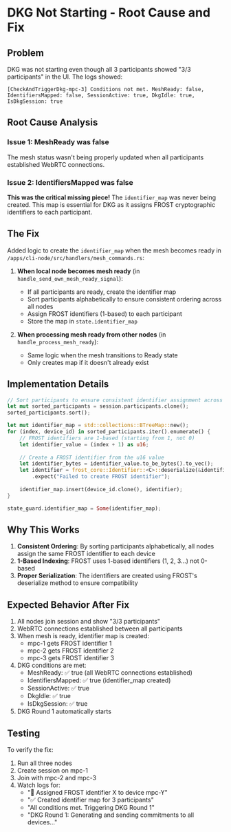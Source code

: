 # DKG Not Starting - Root Cause and Fix

## Problem
DKG was not starting even though all 3 participants showed "3/3 participants" in the UI. The logs showed:
```
[CheckAndTriggerDkg-mpc-3] Conditions not met. MeshReady: false, IdentifiersMapped: false, SessionActive: true, DkgIdle: true, IsDkgSession: true
```

## Root Cause Analysis

### Issue 1: MeshReady was false
The mesh status wasn't being properly updated when all participants established WebRTC connections.

### Issue 2: IdentifiersMapped was false  
**This was the critical missing piece!** The `identifier_map` was never being created. This map is essential for DKG as it assigns FROST cryptographic identifiers to each participant.

## The Fix

Added logic to create the `identifier_map` when the mesh becomes ready in `/apps/cli-node/src/handlers/mesh_commands.rs`:

1. **When local node becomes mesh ready** (in `handle_send_own_mesh_ready_signal`):
   - If all participants are ready, create the identifier map
   - Sort participants alphabetically to ensure consistent ordering across all nodes
   - Assign FROST identifiers (1-based) to each participant
   - Store the map in `state.identifier_map`

2. **When processing mesh ready from other nodes** (in `handle_process_mesh_ready`):
   - Same logic when the mesh transitions to Ready state
   - Only creates map if it doesn't already exist

## Implementation Details

```rust
// Sort participants to ensure consistent identifier assignment across all nodes
let mut sorted_participants = session.participants.clone();
sorted_participants.sort();

let mut identifier_map = std::collections::BTreeMap::new();
for (index, device_id) in sorted_participants.iter().enumerate() {
    // FROST identifiers are 1-based (starting from 1, not 0)
    let identifier_value = (index + 1) as u16;
    
    // Create a FROST identifier from the u16 value
    let identifier_bytes = identifier_value.to_be_bytes().to_vec();
    let identifier = frost_core::Identifier::<C>::deserialize(&identifier_bytes)
        .expect("Failed to create FROST identifier");
    
    identifier_map.insert(device_id.clone(), identifier);
}

state_guard.identifier_map = Some(identifier_map);
```

## Why This Works

1. **Consistent Ordering**: By sorting participants alphabetically, all nodes assign the same FROST identifier to each device
2. **1-Based Indexing**: FROST uses 1-based identifiers (1, 2, 3...) not 0-based
3. **Proper Serialization**: The identifiers are created using FROST's deserialize method to ensure compatibility

## Expected Behavior After Fix

1. All nodes join session and show "3/3 participants"
2. WebRTC connections established between all participants
3. When mesh is ready, identifier map is created:
   - mpc-1 gets FROST identifier 1
   - mpc-2 gets FROST identifier 2  
   - mpc-3 gets FROST identifier 3
4. DKG conditions are met:
   - MeshReady: ✅ true (all WebRTC connections established)
   - IdentifiersMapped: ✅ true (identifier_map created)
   - SessionActive: ✅ true
   - DkgIdle: ✅ true
   - IsDkgSession: ✅ true
5. DKG Round 1 automatically starts

## Testing

To verify the fix:
1. Run all three nodes
2. Create session on mpc-1
3. Join with mpc-2 and mpc-3
4. Watch logs for:
   - "🔑 Assigned FROST identifier X to device mpc-Y"
   - "✅ Created identifier map for 3 participants"
   - "All conditions met. Triggering DKG Round 1"
   - "DKG Round 1: Generating and sending commitments to all devices..."